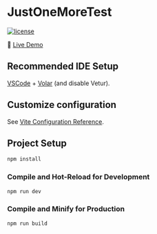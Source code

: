 # JustOneMoreTest

[![license](https://img.shields.io/github/license/tesnorfide/TestTaskSibers)](https://github.com/tesnorfide/TestTaskSibers/blob/main/LICENSE)

🚀 [Live Demo](https://tesnorfide.ru/JustOneMoreTest)

## Recommended IDE Setup

[VSCode](https://code.visualstudio.com/) + [Volar](https://marketplace.visualstudio.com/items?itemName=Vue.volar) (and disable Vetur).

## Customize configuration

See [Vite Configuration Reference](https://vitejs.dev/config/).

## Project Setup

```sh
npm install
```

### Compile and Hot-Reload for Development

```sh
npm run dev
```

### Compile and Minify for Production

```sh
npm run build
```